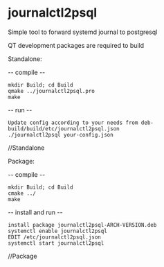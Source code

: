 # journalctl2psql
Simple tool to forward systemd journal to postgresql

QT development packages are required to build

Standalone:

-- compile --

    mkdir Build; cd Build
    qmake ../journalctl2psql.pro
    make

-- run --

    Update config according to your needs from deb-build/build/etc/journalctl2psql.json
    ./journalctl2psql your-config.json
//Standalone

Package:

-- compile --

    mkdir Build; cd Build
    cmake ../
    make

-- install and run --

    install package journalctl2psql-ARCH-VERSION.deb
    systemctl enable journalctl2psql
    EDIT /etc/journalctl2psql.json
    systemctl start journalctl2psql

//Package
